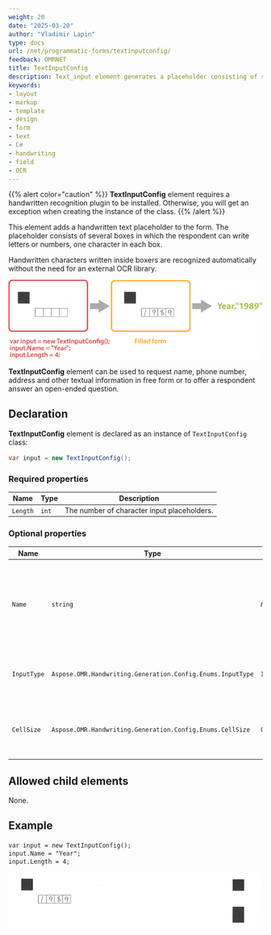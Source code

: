 ```yaml
---
weight: 20
date: "2025-03-20"
author: "Vladimir Lapin"
type: docs
url: /net/programmatic-forms/textinputconfig/
feedback: OMRNET
title: TextInputConfig
description: Text_input element generates a placeholder consisting of several boxes in which the respondent can write letters or numbers, one character in each box.
keywords:
- layout
- markup
- template
- design
- form
- text
- C#
- handwriting
- field
- OCR
---
```


{{% alert color="caution" %}} 
**TextInputConfig** element requires a handwritten recognition plugin to be installed. Otherwise, you will get an exception when creating the instance of the class.
{{% /alert %}}

This element adds a handwritten text placeholder to the form. The placeholder consists of several boxes in which the respondent can write letters or numbers, one character in each box.

Handwritten characters written inside boxers are recognized automatically without the need for an external OCR library.

![TextInputConfig element](text_input.png)

**TextInputConfig** element can be used to request name, phone number, address and other textual information in free form or to offer a respondent answer an open-ended question.

## Declaration

**TextInputConfig** element is declared as an instance of `TextInputConfig` class:

```csharp
var input = new TextInputConfig();
```

### Required properties

Name | Type | Description
---- | ---- | -----------
`Length` | `int` | The number of character input placeholders.

### Optional properties

Name | Type | Default value | Description
---- | ---- | ------------- | -----------
`Name` | `string` | _n/a_ | Used as a reminder of the element’s purpose and returned in the recognition results; for example, `Year,"2024"`.<br />You can use the same value for multiple elements. This text is not displayed on the form.
`InputType` | `Aspose.OMR.Handwriting.Generation.Config.Enums.InputType` | `InputType.Numbers` | The type of allowed characters:<ul><li>`InputType.Numbers`</li><li>`InputType.Letters`</li></ul>
`CellSize` | `Aspose.OMR.Handwriting.Generation.Config.Enums.CellSize` | `CellSize.Normal` | The size of each placeholder:<ul><li>`CellSize.Normal`</li><li>`CellSize.Large`</li><li>`CellSize.Extralarge`</li></ul>

## Allowed child elements

None.

## Example

```
var input = new TextInputConfig();
input.Name = "Year";
input.Length = 4;
```

![text_input element example](text_input-example.png)

